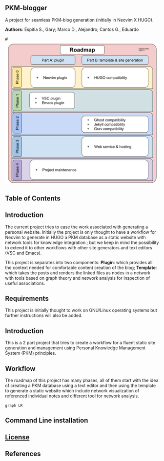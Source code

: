 ## PKM-blogger
A project for seamless PKM-blog generation (initially in Neovim X HUGO).

**Authors**: Espitia S., Gary; Marco D., Alejandro; Cantos G., Eduardo

#![Roadmap](roadmap.svg?raw=true "v. date: 17/05/23")

## Table of Contents

## Introduction
The current project tries to ease the work associated with generating a personal website.
Initially the project is only thought to have a workflow for Neovim to generate in HUGO a PKM database as a static website with network tools for knowledge integration.; but we keep in mind the possibility to extend it to other workflows with other site generators and text editors (VSC and Emacs).

This project is separates into two components:
**Plugin**: which provides all the context needed for comfortable content creation of the blog;
**Template**: which takes the posts and renders the linked files as nodes in a network with tools based on graph theory and network analysis for inspection of useful associations.

## Requirements
This project is initially thought to work on GNU/Linux operating systems but further instructions will also be added.


## Introduction

This is a 2 part project that tries to create a workflow for a fluent static site generation and management using Personal Knowledge Management System (PKM) principles.

## Workflow
The roadmap of this project has many phases, all of them start with the idea of creating a PKM database using a text editor and then using the template to generate a static website which include network visualization of referenced individual notes and different tool for network analysis.

```mermaid
graph LR
```

## Command Line installation

## [License](LICENSE)

## References
